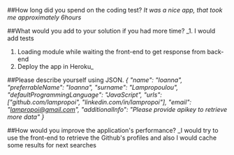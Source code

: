##How long did you spend on the coding test?
_It was a nice app, that took me approximately 6hours_

##What would you add to your solution if you had more time?
_1. I would add tests
1. Loading module while waiting the front-end to get response from back-end
1. Deploy the app in Heroku_

##Please describe yourself using JSON.
_{
  "name": "Ioanna",
  "preferrableName": "Ioanna",
  "surname": "Lampropoulou",
  "defaultProgrammingLanguage": "JavaScript",
  "urls": ["github.com/lampropoi", "linkedin.com/in/lampropoi"],
  "email": "lampropoi@gmail.com",
  "additionalInfo": "Please provide apikey to retrieve more data"
}_

##How would you improve the application's performance?
_I would try to use the front-end to retrieve the Github's profiles and also I would cache some results for next searches
